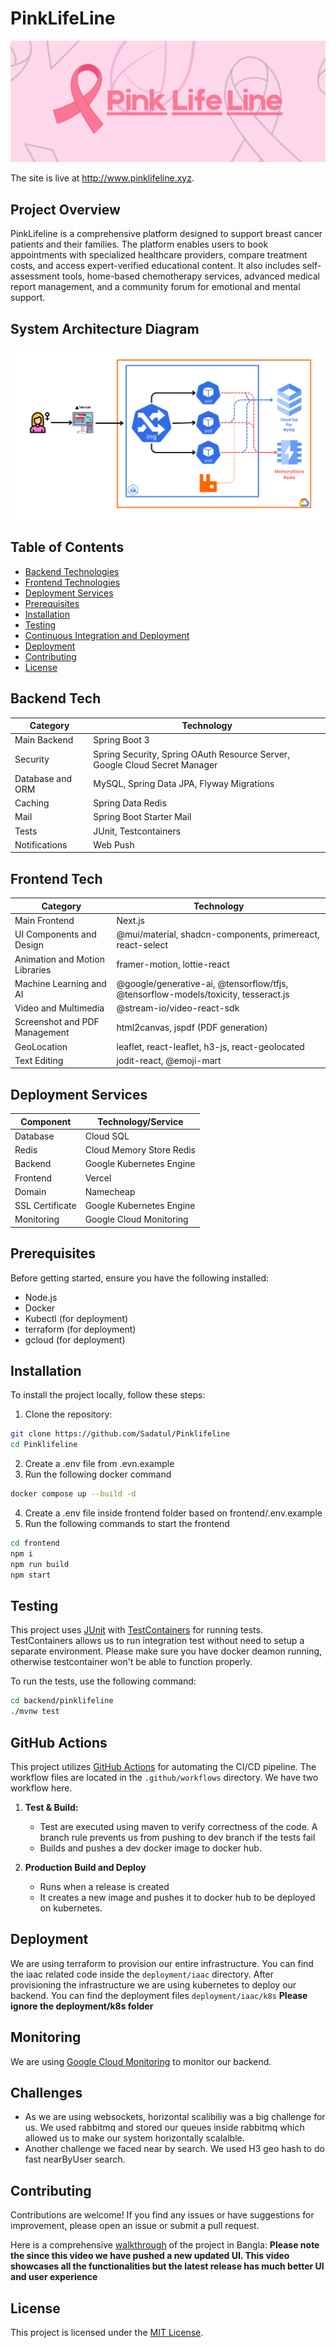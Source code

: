 # PinkLifeLine
<p align='center'>
    <img alt="VaxHub" src="assets/pinklifeline.png" />
</p>

The site is live at http://www.pinklifeline.xyz.
## Project  Overview
PinkLifeline is a comprehensive platform designed to support breast cancer patients and their families. The platform enables users to book appointments with specialized healthcare providers, compare treatment costs, and access expert-verified educational content. It also includes self-assessment tools, home-based chemotherapy services, advanced medical report management, and a community forum for emotional and mental support.

## System Architecture Diagram
<p align='center'>
    <img alt="VaxHub" src="assets/architecture.png" />
</p>

## Table of Contents
- [Backend Technologies](#backend-tech)
- [Frontend Technologies](#frontend-tech)
- [Deployment Services](#deployment-services)
- [Prerequisites](#prerequisites)
- [Installation](#installation)
- [Testing](#testing)
- [Continuous Integration and Deployment](#continuous-integration-and-deployment)
- [Deployment](#Deployment)
- [Contributing](#contributing)
- [License](#license)

## Backend Tech

| **Category**        | **Technology**                                                                        |
|---------------------|---------------------------------------------------------------------------------------|
| Main Backend        | Spring Boot 3                                                                         |
| Security            | Spring Security, Spring OAuth Resource Server, Google Cloud Secret Manager            |
| Database and ORM    | MySQL, Spring Data JPA, Flyway Migrations                                             |
| Caching             | Spring Data Redis                                                                     |
| Mail                | Spring Boot Starter Mail                                                              |
| Tests               | JUnit, Testcontainers                                                                 |
| Notifications       | Web Push    

## Frontend Tech

| **Category**                    | **Technology**                                                                            |
|---------------------------------|-------------------------------------------------------------------------------------------|
| Main Frontend                   | Next.js                                                                                   |
| UI Components and Design        | @mui/material, shadcn-components, primereact, react-select                               |
| Animation and Motion Libraries  | framer-motion, lottie-react                                                               |
| Machine Learning and AI         | @google/generative-ai, @tensorflow/tfjs, @tensorflow-models/toxicity, tesseract.js       |
| Video and Multimedia            | @stream-io/video-react-sdk                                                                |
| Screenshot and PDF Management   | html2canvas, jspdf (PDF generation)                                                       |
| GeoLocation                     | leaflet, react-leaflet, h3-js, react-geolocated                                           |
| Text Editing                    | jodit-react, @emoji-mart                                                                  |

## Deployment Services

| **Component**         | **Technology/Service**                    |
|-----------------------|-------------------------------------------|
| Database              | Cloud SQL                                 |
| Redis                 | Cloud Memory Store Redis                  |
| Backend               | Google Kubernetes Engine                  |
| Frontend              | Vercel                                    |
| Domain                | Namecheap                                 |
| SSL Certificate       | Google Kubernetes Engine                  |
| Monitoring            | Google Cloud Monitoring                   |

## Prerequisites

Before getting started, ensure you have the following installed:
- Node.js
- Docker
- Kubectl (for deployment)
- terraform (for deployment)
- gcloud (for deployment)

## Installation

To install the project locally, follow these steps:

1. Clone the repository:

```bash
git clone https://github.com/Sadatul/Pinklifeline
cd Pinklifeline
```
2. Create a .env file from .evn.example
3. Run the following docker command
```bash
docker compose up --build -d
```
4. Create a .env file inside frontend folder based on frontend/.env.example
5. Run the following commands to start the frontend
```bash
cd frontend
npm i
npm run build
npm start
```

## Testing

This project uses [JUnit](https://junit.org/junit5/) with [TestContainers](https://testcontainers.com/) for running tests. TestContainers allows us to run integration test without need to setup a separate environment. Please make sure you have docker deamon running, otherwise testcontainer won't be able to function properly.

To run the tests, use the following command:

```bash
cd backend/pinklifeline
./mvnw test
```

## GitHub Actions
This project utilizes [GitHub Actions](https://github.com/features/actions) for automating the CI/CD pipeline. The workflow files are located in the `.github/workflows` directory. We have two workflow here.

1. **Test & Build:**
    
    * Test are executed using maven to verify correctness of the code. A branch rule prevents us from pushing to dev branch if the tests fail
    * Builds and pushes a dev docker image to docker hub.
2. **Production Build and Deploy** 
    * Runs when a release is created
    * It creates a new image and pushes it to docker hub to be deployed on kubernetes.

## Deployment
We are using terraform to provision our entire infrastructure. You can find the iaac related code inside the ```deployment/iaac``` directory. After provisioning the infrastructure we are using kubernetes to deploy our backend. You can find the deployment files ```deployment/iaac/k8s```
**Please ignore the deployment/k8s folder**
## Monitoring
We are using [Google Cloud Monitoring](https://cloud.google.com/monitoring) to monitor our backend.

## Challenges
* As we are using websockets, horizontal scalibiliy was a big challenge for us. We used rabbitmq and stored our queues inside rabbitmq which allowed us to make our system horizontally scalalble.
* Another challenge we faced near by search. We used H3 geo hash to do fast nearByUser search.

## Contributing

Contributions are welcome! If you find any issues or have suggestions for improvement, please open an issue or submit a pull request.

Here is a comprehensive [walkthrough](https://youtu.be/HkNbTAEvXt0?si=LoSi6e3R3GhJdAVX) of the project in Bangla: **Please note the since this video we have pushed a new updated UI. This video showcases all the functionalities but the latest release has much better UI and user experience**

## License

This project is licensed under the [MIT License](LICENSE).

